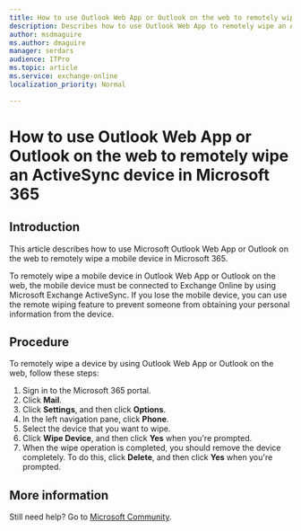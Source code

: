 ```yaml
---
title: How to use Outlook Web App or Outlook on the web to remotely wipe an ActiveSync device in Microsoft 365
description: Describes how to use Outlook Web App to remotely wipe an ActiveSync device in Office 365.
author: msdmaguire   
ms.author: dmaguire
manager: serdars
audience: ITPro
ms.topic: article
ms.service: exchange-online
localization_priority: Normal

---
```

# How to use Outlook Web App or Outlook on the web to remotely wipe an ActiveSync device in Microsoft 365

## Introduction

This article describes how to use Microsoft Outlook Web App or Outlook on the web to remotely wipe a mobile device in Microsoft 365.

To remotely wipe a mobile device in Outlook Web App or Outlook on the web, the mobile device must be connected to Exchange Online by using Microsoft Exchange ActiveSync. If you lose the mobile device, you can use the remote wiping feature to prevent someone from obtaining your personal information from the device.

## Procedure

To remotely wipe a device by using Outlook Web App or Outlook on the web, follow these steps:

1. Sign in to the Microsoft 365 portal.
2. Click **Mail**.
3. Click **Settings**, and then click **Options**.
4. In the left navigation pane, click **Phone**.
5. Select the device that you want to wipe.
6. Click **Wipe Device**, and then click **Yes** when you're prompted.
7. When the wipe operation is completed, you should remove the device completely. To do this, click **Delete**, and then click **Yes** when you're prompted.

## More information

Still need help? Go to [Microsoft Community](https://answers.microsoft.com/).
